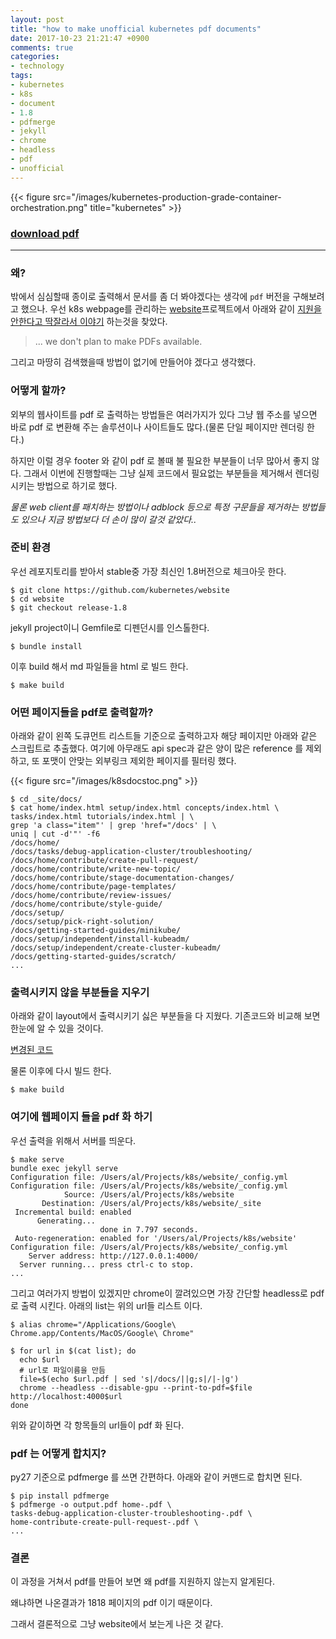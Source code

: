 ```yaml
---
layout: post
title: "how to make unofficial kubernetes pdf documents"
date: 2017-10-23 21:21:47 +0900
comments: true
categories:
- technology
tags: 
- kubernetes
- k8s
- document
- 1.8
- pdfmerge
- jekyll
- chrome
- headless
- pdf
- unofficial
---
```


{{< figure src="/images/kubernetes-production-grade-container-orchestration.png" title="kubernetes" >}}

### [download pdf](/images/kubernetes-documents.pdf)

---

### 왜?

밖에서 심심할때 종이로 출력해서 문서를 좀 더 봐야겠다는 생각에 `pdf` 버전을 구해보려고 했으나. 우선 k8s webpage를 관리하는 [website](https://github.com/kubernetes/website)프로젝트에서 아래와 같이 [지원을 안한다고 딱잘라서 이야기](https://github.com/kubernetes/website/issues/666#issuecomment-271741289) 하는것을 찾았다.

> ... we don't plan to make PDFs available.

그리고 마땅히 검색했을때 방법이 없기에 만들어야 겠다고 생각했다.

### 어떻게 할까?

외부의 웹사이트를 pdf 로 출력하는 방법들은 여러가지가 있다 그냥 웹 주소를 넣으면 바로 pdf 로 변환해 주는 솔루션이나 사이트들도 많다.(물론 단일 페이지만 렌더링 한다.)

하지만 이럴 경우 footer 와 같이 pdf 로 볼때 불 필요한 부분들이 너무 많아서 좋지 않다. 그래서 이번에 진행할때는 그냥 실제 코드에서 필요없는 부분들을 제거해서 렌더링 시키는 방법으로 하기로 했다.

*물론 web client를 패치하는 방법이나 adblock 등으로 특정 구문들을 제거하는 방법들도 있으나 지금 방법보다 더 손이 많이 갈것 같았다..*

### 준비 환경

우선 레포지토리를 받아서 stable중 가장 최신인 1.8버전으로 체크아웃 한다.

```
$ git clone https://github.com/kubernetes/website
$ cd website
$ git checkout release-1.8
```

jekyll project이니 Gemfile로 디펜던시를 인스톨한다.

```
$ bundle install
```

이후 build 해서 md 파일들을 html 로 빌드 한다.

```
$ make build
```

### 어떤 페이지들을 pdf로 출력할까?

아래와 같이 왼쪽 도큐먼트 리스트들 기준으로 출력하고자 해당 페이지만 아래와 같은 스크립트로 추출했다.
여기에 아무래도 api spec과 같은 양이 많은 reference 를 제외하고, 또 포맷이 안맞는 외부링크 제외한 페이지를 필터링 했다.

{{< figure src="/images/k8sdocstoc.png" >}}

```
$ cd _site/docs/
$ cat home/index.html setup/index.html concepts/index.html \
tasks/index.html tutorials/index.html | \
grep 'a class="item"' | grep 'href="/docs' | \
uniq | cut -d'"' -f6
/docs/home/
/docs/tasks/debug-application-cluster/troubleshooting/
/docs/home/contribute/create-pull-request/
/docs/home/contribute/write-new-topic/
/docs/home/contribute/stage-documentation-changes/
/docs/home/contribute/page-templates/
/docs/home/contribute/review-issues/
/docs/home/contribute/style-guide/
/docs/setup/
/docs/setup/pick-right-solution/
/docs/getting-started-guides/minikube/
/docs/setup/independent/install-kubeadm/
/docs/setup/independent/create-cluster-kubeadm/
/docs/getting-started-guides/scratch/
...
```

### 출력시키지 않을 부분들을 지우기

아래와 같이 layout에서 출력시키기 싫은 부분들을 다 지웠다. 기존코드와 비교해 보면 한눈에 알 수 있을 것이다.

[변경된 코드](https://github.com/leoh0/website/commit/6bde83fce7174f106eb63bbf98af6aacf2a2b0c4)

물론 이후에 다시 빌드 한다.

```
$ make build
```

### 여기에 웹페이지 들을 pdf 화 하기

우선 출력을 위해서 서버를 띄운다.

```
$ make serve
bundle exec jekyll serve
Configuration file: /Users/al/Projects/k8s/website/_config.yml
Configuration file: /Users/al/Projects/k8s/website/_config.yml
            Source: /Users/al/Projects/k8s/website
       Destination: /Users/al/Projects/k8s/website/_site
 Incremental build: enabled
      Generating...
                    done in 7.797 seconds.
 Auto-regeneration: enabled for '/Users/al/Projects/k8s/website'
Configuration file: /Users/al/Projects/k8s/website/_config.yml
    Server address: http://127.0.0.1:4000/
  Server running... press ctrl-c to stop.
...
```

그리고 여러가지 방법이 있겠지만 chrome이 깔려있으면 가장 간단할 headless로 pdf 로 출력 시킨다. 아래의 list는 위의 url들 리스트 이다.

```
$ alias chrome="/Applications/Google\ Chrome.app/Contents/MacOS/Google\ Chrome"

$ for url in $(cat list); do
  echo $url
  # url로 파일이름을 만듬
  file=$(echo $url.pdf | sed 's|/docs/||g;s|/|-|g')
  chrome --headless --disable-gpu --print-to-pdf=$file http://localhost:4000$url
done

```

위와 같이하면 각 항목들의 url들이 pdf 화 된다.

### pdf 는 어떻게 합치지?

py27 기준으로 pdfmerge 를 쓰면 간편하다.
아래와 같이 커맨드로 합치면 된다.

```
$ pip install pdfmerge
$ pdfmerge -o output.pdf home-.pdf \
tasks-debug-application-cluster-troubleshooting-.pdf \
home-contribute-create-pull-request-.pdf \
...
```

### 결론

이 과정을 거쳐서 pdf를 만들어 보면 왜 pdf를 지원하지 않는지 알게된다.

왜냐하면 나온결과가 1818 페이지의 pdf 이기 때문이다.

그래서 결론적으로 그냥 website에서 보는게 나은 것 같다.
